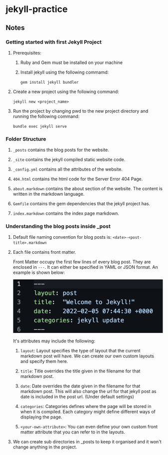 # jekyll-practice

## Notes

### Getting started with first Jekyll Project

1. Prerequisites:
    1. Ruby and Gem must be installed on your machine
    2. Install jekyll using the following commamd:

        ```gem install jekyll bundler```

2. Create a new project using the following command:

    ```jekyll new <project_name>```

3. Run the project by changing pwd to the new project directory and running the following command:

    ```bundle exec jekyll serve```

### Folder Structure

1. ```_posts``` contains the blog posts for the website.

2. ```_site``` contains the jekyll compiled static website code.

3. ```_config.yml``` contains all the attributes of the website.

4. ```404.html``` contains the html code for the Server Error 404 Page.

5. ```about.markdown``` contains the about section of the website. The content is written in the markdown language.

6. ```Gemfile``` contains the gem dependencies that the jekyll project has.

7. ```index.markdown``` contains the index page markdown.

### Understanding the blog posts inside _post

1. Default file naming convention for blog posts is: ```<date>-<post-title>.markdown```

2. Each file contains front matter.

    Front Matter occupy the first few lines of every blog post. They are enclosed in ```---```. It can either be specified in YAML or JSON format. An example is shown below:

    ![FrontMatter](images/FrontMatter.png)

    It's attributes may include the following:

    1. ```layout```: Layout specifies the type of layout that the current markdown post will have. We can create our own custom layouts and specify them here.

    2. ```title```: Title overrides the title given in the filename for that markdown post.

    3. ```date```: Date overrides the date given in the filename for that markdown post. This will also change the url for that jekyll post as date is included in the post url. (Under default settings)

    4. ```categories```: Categories defines where the page will be stored in when it is compiled. Each category might define different ways of displaying the page.

    5. ```<your-own-attribute>```: You can even define your own custom front matter attribute that you can refer to in the layouts.

3. We can create sub directories in _posts to keep it organised and it won't change anything in the project.